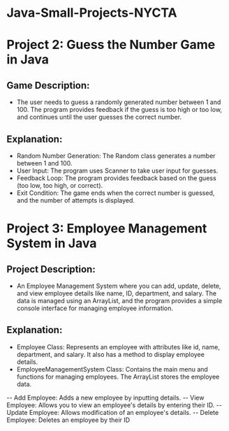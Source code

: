# Java-Small-Projects-NYCTA

#  Project 2: Guess the Number Game in Java

## Game Description:
- The user needs to guess a randomly generated number between 1 and 100. The program provides feedback if the guess is too high or too low, and continues until the user guesses the correct number.

## Explanation:
- Random Number Generation: The Random class generates a number between 1 and 100.
- User Input: The program uses Scanner to take user input for guesses.
- Feedback Loop: The program provides feedback based on the guess (too low, too high, or correct).
- Exit Condition: The game ends when the correct number is guessed, and the number of attempts is displayed.




#  Project 3: Employee Management System in Java

## Project Description:
- An Employee Management System where you can add, update, delete, and view employee details like name, ID, department, and salary. The data is managed using an ArrayList, and the program provides a simple console interface for managing employee information.

## Explanation:
- Employee Class: Represents an employee with attributes like id, name, department, and salary. It also has a method to display employee details.
- EmployeeManagementSystem Class: Contains the main menu and functions for managing employees. The ArrayList stores the employee data.

-- Add Employee: Adds a new employee by inputting details.
-- View Employee: Allows you to view an employee's details by entering their ID.
-- Update Employee: Allows modification of an employee's details.
-- Delete Employee: Deletes an employee by their ID


